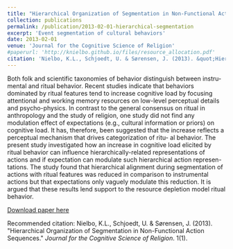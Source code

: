 ```yaml
---
title: "Hierarchical Organization of Segmentation in Non-Functional Action Sequences"
collection: publications
permalink: /publication/2013-02-01-hierarchical-segmentation
excerpt: 'Event segmentation of cultural behaviors'
date: 2013-02-01
venue: 'Journal for the Cognitive Science of Religion'
#paperurl: 'http://knielbo.github.io/files/resource_allocation.pdf'
citation: 'Nielbo, K.L., Schjoedt, U. & Sørensen, J. (2013). &quot;Hierarchical Organization of Segmentation in Non-Functional Action Sequences.&quot; <i>Journal for the Cognitive Science of Religion</i>. 1(1).'
---
```

Both folk and scientific taxonomies of behavior distinguish between instru-
mental and ritual behavior. Recent studies indicate that behaviors dominated
by ritual features tend to increase cognitive load by focusing attentional and
working memory resources on low-level perceptual details and psycho-physics.
In contrast to the general consensus on ritual in anthropology and the study of
religion, one study did not find any modulation effect of expectations (e.g., cultural
information or priors) on cognitive load. It has, therefore, been suggested that
the increase reflects a perceptual mechanism that drives categorization of ritu-
al behavior. The present study investigated how an increase in cognitive load
elicited by ritual behavior can influence hierarchically-related representations
of actions and if expectation can modulate such hierarchical action represen-
tations. The study found that hierarchical alignment during segmentation of
actions with ritual features was reduced in comparison to instrumental actions
but that expectations only vaguely modulate this reduction. It is argued that
these results lend support to the resource depletion model ritual behavior.

[Download paper here](http://knielbo.github.io/files/hierarchical_segmentation.pdf)

Recommended citation: Nielbo, K.L., Schjoedt, U. & Sørensen, J. (2013). &quot;Hierarchical Organization of Segmentation in Non-Functional Action Sequences.&quot; <i>Journal for the Cognitive Science of Religion</i>. 1(1).
